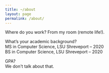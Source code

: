 ```yaml
---
title: ~/about
layout: page
permalink: /about/
---
```


Where do you work?
From my room (remote life!).

What’s your academic background?  
MS in Computer Science, LSU Shreveport – 2020  
BS in Computer Science, LSU Shreveport – 2020

GPA?  
We don't talk about that.
